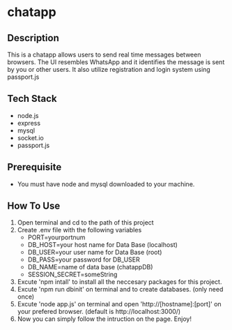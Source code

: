 # chatapp

## Description
This is a chatapp allows users to send real time messages between browsers.
The UI resembles WhatsApp and it identifies the message is sent by you or other users.
It also utilize registration and login system using passport.js

## Tech Stack
* node.js
* express
* mysql
* socket.io
* passport.js

## Prerequisite
* You must have node and mysql downloaded to your machine.

## How To Use
1. Open terminal and cd to the path of this project
2. Create .env file with the following variables
   - PORT=yourportnum
   - DB_HOST=your host name for Data Base (localhost)
   - DB_USER=your user name for Data Base (root)
   - DB_PASS=your password for DB_USER
   - DB_NAME=name of data base (chatappDB)
   - SESSION_SECRET=someString
3. Excute 'npm intall' to install all the neccesary packages for this project.
4. Excute 'npm run dbinit' on terminal and to create databases. (only need once)
4. Excute 'node app.js' on terminal and open 'http://[hostname]:[port]' on your prefered browser. (default is http://localhost:3000/)
5. Now you can simply follow the intruction on the page. Enjoy!
